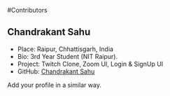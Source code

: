 #Contributors

## Chandrakant Sahu

- Place: Raipur, Chhattisgarh, India
- Bio: 3rd Year Student (NIT Raipur).
- Project: Twitch Clone, Zoom UI, Login & SignUp UI
- GitHub: [Chandrakant Sahu](https://github.com/Chandrakant0110)

Add your profile in a similar way.
